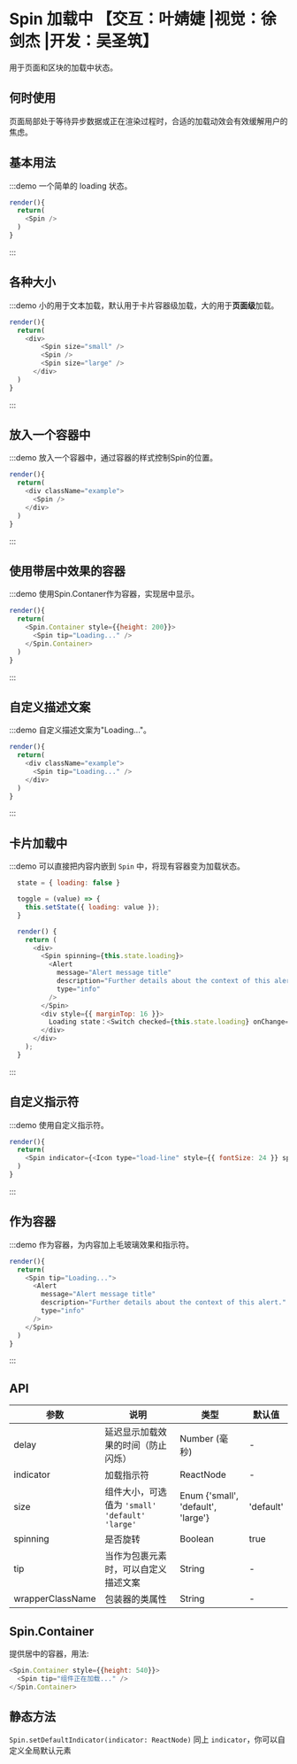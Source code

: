 # Spin 加载中 【交互：叶婧婕 |视觉：徐剑杰 |开发：吴圣筑】

用于页面和区块的加载中状态。

## 何时使用

页面局部处于等待异步数据或正在渲染过程时，合适的加载动效会有效缓解用户的焦虑。

## 基本用法

:::demo 一个简单的 loading 状态。

```js
render(){
  return(
    <Spin />
  )
}
```
:::

## 各种大小

:::demo 小的用于文本加载，默认用于卡片容器级加载，大的用于**页面级**加载。

```js
render(){
  return(
    <div>
        <Spin size="small" />
        <Spin />
        <Spin size="large" />
      </div>
  )
}
```
:::

<style>
.fishd-spin {
  margin-right: 16px;
}
</style>

## 放入一个容器中

:::demo 放入一个容器中，通过容器的样式控制Spin的位置。

```js
render(){
  return(
    <div className="example">
      <Spin />
    </div>
  )
}
```
:::

## 使用带居中效果的容器

:::demo 使用Spin.Contaner作为容器，实现居中显示。

```js
render(){
  return(
    <Spin.Container style={{height: 200}}>
      <Spin tip="Loading..." />
    </Spin.Container>
  )
}
```
:::

## 自定义描述文案

:::demo 自定义描述文案为"Loading..."。

```js
render(){
  return(
    <div className="example">
      <Spin tip="Loading..." />
    </div>
  )
}
```
:::

<style>
.example {
  text-align: center;
  background: rgba(0,0,0,0.05);
  border-radius: 4px;
  margin-bottom: 20px;
  padding: 30px 50px;
  margin: 20px 0;
}
</style>

## 卡片加载中

:::demo 可以直接把内容内嵌到 `Spin` 中，将现有容器变为加载状态。

```js
  state = { loading: false }

  toggle = (value) => {
    this.setState({ loading: value });
  }

  render() {
    return (
      <div>
        <Spin spinning={this.state.loading}>
          <Alert
            message="Alert message title"
            description="Further details about the context of this alert."
            type="info"
          />
        </Spin>
        <div style={{ marginTop: 16 }}>
          Loading state：<Switch checked={this.state.loading} onChange={this.toggle} />
        </div>
      </div>
    );
  }
```
:::


## 自定义指示符

:::demo 使用自定义指示符。

```js
render(){
  return(
    <Spin indicator={<Icon type="load-line" style={{ fontSize: 24 }} spin />} />
  )
}
```
:::

## 作为容器

:::demo 作为容器，为内容加上毛玻璃效果和指示符。

```js
render(){
  return(
    <Spin tip="Loading...">
      <Alert
        message="Alert message title"
        description="Further details about the context of this alert."
        type="info"
      />
    </Spin>
  )
}
```
:::

## API

| 参数 | 说明 | 类型 | 默认值 |
| --- | --- | --- | --- |
| delay | 延迟显示加载效果的时间（防止闪烁） | Number (毫秒) | - |
| indicator | 加载指示符 | ReactNode | - |
| size | 组件大小，可选值为 `'small'` `'default'` `'large'` | Enum {'small', 'default', 'large'} | 'default' |
| spinning | 是否旋转 | Boolean | true |
| tip | 当作为包裹元素时，可以自定义描述文案 | String | - |
| wrapperClassName | 包装器的类属性 | String | - |

## Spin.Container

提供居中的容器，用法:
```js
<Spin.Container style={{height: 540}}>
  <Spin tip="组件正在加载..." />
</Spin.Container>
```


## 静态方法
`Spin.setDefaultIndicator(indicator: ReactNode)`
同上 `indicator`，你可以自定义全局默认元素
